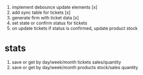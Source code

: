 1. implement debounce update elements [x]
2. add sync table for tickets [x]
3. generate firm with ticket data [x]
4. set state or confirm status for tickets
5. on update tickets if status is confirmed, update product stock

# stats
1. save or get by day/week/month tickets sales/quantity
2. save or get by day/week/month products stock/sales quantity

